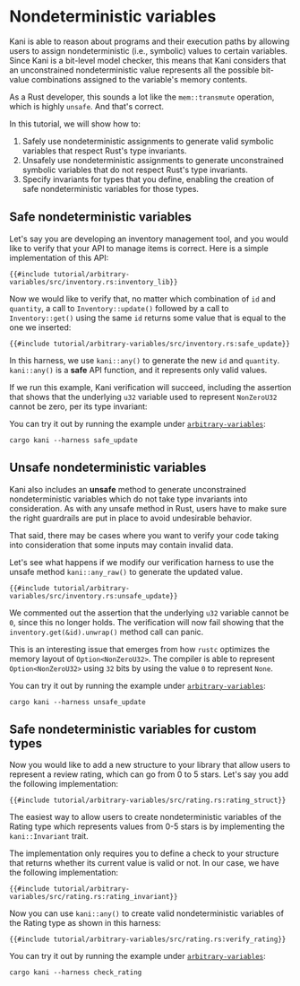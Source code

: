 # Nondeterministic variables

Kani is able to reason about programs and their execution paths by allowing users to assign nondeterministic (i.e., symbolic) values to  certain variables.
Since Kani is a bit-level model checker, this means that Kani considers that an unconstrained nondeterministic value represents all the possible bit-value combinations assigned to the variable's memory contents.

As a Rust developer, this sounds a lot like the `mem::transmute` operation, which is highly `unsafe`.
And that's correct.

In this tutorial, we will show how to:
 1. Safely use nondeterministic assignments to generate valid symbolic variables that respect Rust's type invariants.
 2. Unsafely use nondeterministic assignments to generate unconstrained symbolic variables that do not respect Rust's type invariants.
 2. Specify invariants for types that you define, enabling the creation of safe nondeterministic variables for those types.

## Safe nondeterministic variables

Let's say you are developing an inventory management tool, and you would like to verify that your API to manage items is correct.
Here is a simple implementation of this API:

```rust,noplaypen
{{#include tutorial/arbitrary-variables/src/inventory.rs:inventory_lib}}
```

Now we would like to verify that, no matter which combination of `id` and `quantity`, a call to `Inventory::update()` followed by a call to `Inventory::get()` using the same `id` returns some value that is equal to the one we inserted:

```rust,noplaypen
{{#include tutorial/arbitrary-variables/src/inventory.rs:safe_update}}
```

In this harness, we use `kani::any()` to generate the new `id` and `quantity`.
`kani::any()` is a **safe** API function, and it represents only valid values.

If we run this example, Kani verification will succeed, including the assertion that shows that the underlying `u32` variable  used to represent `NonZeroU32` cannot be zero, per its type invariant:

You can try it out by running the example under
[`arbitrary-variables`](https://github.com/model-checking/kani/tree/main/docs/src/tutorial/arbitrary-variables/):

```
cargo kani --harness safe_update
```

## Unsafe nondeterministic variables

Kani also includes an **unsafe** method to generate unconstrained nondeterministic variables which do not take type invariants into consideration.
As with any unsafe method in Rust, users have to make sure the right guardrails are put in place to avoid undesirable behavior.

That said, there may be cases where you want to verify your code taking into consideration that some inputs may contain invalid data.

Let's see what happens if we modify our verification harness to use the unsafe method `kani::any_raw()` to generate the updated value.

```rust,noplaypen
{{#include tutorial/arbitrary-variables/src/inventory.rs:unsafe_update}}
```

We commented out the assertion that the underlying `u32` variable cannot be `0`, since this no longer holds.
The verification will now fail showing that the `inventory.get(&id).unwrap()` method call can panic.

This is an interesting issue that emerges from how `rustc` optimizes the memory layout of `Option<NonZeroU32>`.
The compiler is able to represent `Option<NonZeroU32>` using `32` bits by using the value `0` to represent `None`.

You can try it out by running the example under [`arbitrary-variables`](https://github.com/model-checking/kani/tree/main/docs/src/tutorial/arbitrary-variables/):

```
cargo kani --harness unsafe_update
```

## Safe nondeterministic variables for custom types

Now you would like to add a new structure to your library that allow users to represent a review rating, which can go from 0 to 5 stars.
Let's say you add the following implementation:

```rust,noplaypen
{{#include tutorial/arbitrary-variables/src/rating.rs:rating_struct}}
```

The easiest way to allow users to create nondeterministic variables of the Rating type which represents values from 0-5 stars is by implementing the `kani::Invariant` trait.

The implementation only requires you to define a check to your structure that returns whether its current value is valid or not.
In our case, we have the following implementation:

```rust,noplaypen
{{#include tutorial/arbitrary-variables/src/rating.rs:rating_invariant}}
```

Now you can use `kani::any()` to create valid nondeterministic variables of the Rating type as shown in this harness:

```rust,noplaypen
{{#include tutorial/arbitrary-variables/src/rating.rs:verify_rating}}
```

You can try it out by running the example under
[`arbitrary-variables`](https://github.com/model-checking/kani/tree/main/docs/src/tutorial/arbitrary-variables/):

```
cargo kani --harness check_rating
```
